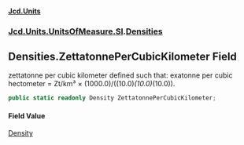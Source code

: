 #### [Jcd.Units](index 'index')
### [Jcd.Units.UnitsOfMeasure.SI](Jcd.Units.UnitsOfMeasure.SI 'Jcd.Units.UnitsOfMeasure.SI').[Densities](Densities 'Jcd.Units.UnitsOfMeasure.SI.Densities')

## Densities.ZettatonnePerCubicKilometer Field

zettatonne per cubic kilometer defined such that: exatonne per cubic hectometer = Zt/km³ ×
(1000.0)/((10.0)*(10.0)*(10.0)).

```csharp
public static readonly Density ZettatonnePerCubicKilometer;
```

#### Field Value
[Density](Density 'Jcd.Units.UnitTypes.Density')